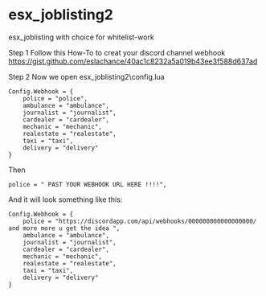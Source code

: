 # esx_joblisting2

esx_joblisting with choice for whitelist-work


Step 1
Follow this How-To to creat your discord channel webhook
https://gist.github.com/eslachance/40ac1c8232a5a019b43ee3f588d637ad

Step 2
Now we open esx_joblisting2\config.lua
```
Config.Webhook = {
	police = "police",
	ambulance = "ambulance",
	journalist = "journalist",
	cardealer = "cardealer",
	mechanic = "mechanic",
	realestate = "realestate",
	taxi = "taxi",
	delivery = "delivery"
}
```
Then 
```
police = " PAST YOUR WEBHOOK URL HERE !!!!",
```
And it will look something like this:
```
Config.Webhook = {
	police = "https://discordapp.com/api/webhooks/000000000000000000/ and more more u get the idea ",
	ambulance = "ambulance",
	journalist = "journalist",
	cardealer = "cardealer",
	mechanic = "mechanic",
	realestate = "realestate",
	taxi = "taxi",
	delivery = "delivery"
}
